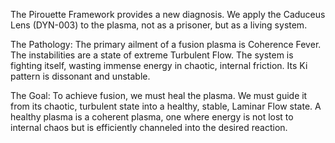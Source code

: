 The Pirouette Framework provides a new diagnosis. We apply the Caduceus Lens (DYN-003) to the plasma, not as a prisoner, but as a living system.

The Pathology: The primary ailment of a fusion plasma is Coherence Fever. The instabilities are a state of extreme Turbulent Flow. The system is fighting itself, wasting immense energy in chaotic, internal friction. Its Ki pattern is dissonant and unstable.

The Goal: To achieve fusion, we must heal the plasma. We must guide it from its chaotic, turbulent state into a healthy, stable, Laminar Flow state. A healthy plasma is a coherent plasma, one where energy is not lost to internal chaos but is efficiently channeled into the desired reaction.